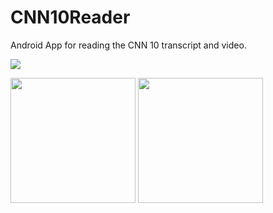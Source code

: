 # CNN10Reader
Android App for reading the CNN 10 transcript and video.

![](https://media.giphy.com/media/1rOVB9DkZL9EnlUhd5/giphy.gif)

<img src="https://i.imgur.com/GrZpEHr.png" width="200px"/>  <img src="https://i.imgur.com/bvZ0oEM.png" width="200px"/>
